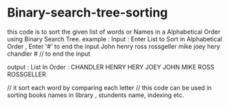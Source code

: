 # Binary-search-tree-sorting
this code is to sort the given list of words or Names in a Alphabetical Order using Binary Search Tree.
example : 
Input :   Enter List to Sort in Alphabetical Order , Enter '#' to end the input
          John
          henry
          ross
          rossgeller
          mike
          joey
          hery
          chandler
          #       // to end the input
          
output :  List In Order :
          CHANDLER
          HENRY
          HERY
          JOEY
          JOHN
          MIKE
          ROSS
          ROSSGELLER
          
// it sort each word by comparing each letter
// this code can be used in sorting books names in library , stundents name, indexing etc.
